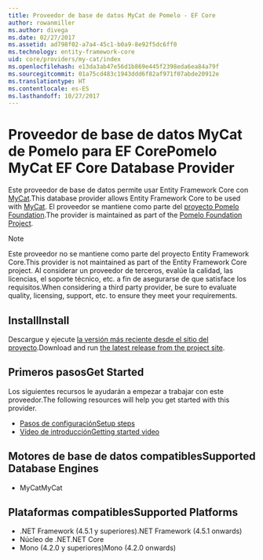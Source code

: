 ```yaml
---
title: Proveedor de base de datos MyCat de Pomelo - EF Core
author: rowanmiller
ms.author: divega
ms.date: 02/27/2017
ms.assetid: ad798f02-a7a4-45c1-b0a9-8e92f5dc6ff0
ms.technology: entity-framework-core
uid: core/providers/my-cat/index
ms.openlocfilehash: e13da3ab47e56d1b869e445f2398eda6ea84a79f
ms.sourcegitcommit: 01a75cd483c1943ddd6f82af971f07abde20912e
ms.translationtype: HT
ms.contentlocale: es-ES
ms.lasthandoff: 10/27/2017
---
```

# <a name="pomelo-mycat-ef-core-database-provider"></a><span data-ttu-id="24596-102">Proveedor de base de datos MyCat de Pomelo para EF Core</span><span class="sxs-lookup"><span data-stu-id="24596-102">Pomelo MyCat EF Core Database Provider</span></span>

<span data-ttu-id="24596-103">Este proveedor de base de datos permite usar Entity Framework Core con [MyCat](https://github.com/MyCATApache/Mycat-Server).</span><span class="sxs-lookup"><span data-stu-id="24596-103">This database provider allows Entity Framework Core to be used with [MyCat](https://github.com/MyCATApache/Mycat-Server).</span></span> <span data-ttu-id="24596-104">El proveedor se mantiene como parte del [proyecto Pomelo Foundation](https://github.com/PomeloFoundation/Entity-Framework-Core-MyCat-Proxy).</span><span class="sxs-lookup"><span data-stu-id="24596-104">The provider is maintained as part of the [Pomelo Foundation Project](https://github.com/PomeloFoundation/Entity-Framework-Core-MyCat-Proxy).</span></span>

> [!NOTE]  
> <span data-ttu-id="24596-105">Este proveedor no se mantiene como parte del proyecto Entity Framework Core.</span><span class="sxs-lookup"><span data-stu-id="24596-105">This provider is not maintained as part of the Entity Framework Core project.</span></span> <span data-ttu-id="24596-106">Al considerar un proveedor de terceros, evalúe la calidad, las licencias, el soporte técnico, etc. a fin de asegurarse de que satisface los requisitos.</span><span class="sxs-lookup"><span data-stu-id="24596-106">When considering a third party provider, be sure to evaluate quality, licensing, support, etc. to ensure they meet your requirements.</span></span>

## <a name="install"></a><span data-ttu-id="24596-107">Install</span><span class="sxs-lookup"><span data-stu-id="24596-107">Install</span></span>

<span data-ttu-id="24596-108">Descargue y ejecute [la versión más reciente desde el sitio del proyecto](https://github.com/PomeloFoundation/Entity-Framework-Core-MyCat-Proxy/releases).</span><span class="sxs-lookup"><span data-stu-id="24596-108">Download and run [the latest release from the project site](https://github.com/PomeloFoundation/Entity-Framework-Core-MyCat-Proxy/releases).</span></span>

## <a name="get-started"></a><span data-ttu-id="24596-109">Primeros pasos</span><span class="sxs-lookup"><span data-stu-id="24596-109">Get Started</span></span>

<span data-ttu-id="24596-110">Los siguientes recursos le ayudarán a empezar a trabajar con este proveedor.</span><span class="sxs-lookup"><span data-stu-id="24596-110">The following resources will help you get started with this provider.</span></span>
 * [<span data-ttu-id="24596-111">Pasos de configuración</span><span class="sxs-lookup"><span data-stu-id="24596-111">Setup steps</span></span>](https://github.com/aspnet/EntityFramework.Docs/issues/252)
 * [<span data-ttu-id="24596-112">Vídeo de introducción</span><span class="sxs-lookup"><span data-stu-id="24596-112">Getting started video</span></span>](https://www.youtube.com/watch?v=q0CXfFNtMZo)

## <a name="supported-database-engines"></a><span data-ttu-id="24596-113">Motores de base de datos compatibles</span><span class="sxs-lookup"><span data-stu-id="24596-113">Supported Database Engines</span></span>

* <span data-ttu-id="24596-114">MyCat</span><span class="sxs-lookup"><span data-stu-id="24596-114">MyCat</span></span>

## <a name="supported-platforms"></a><span data-ttu-id="24596-115">Plataformas compatibles</span><span class="sxs-lookup"><span data-stu-id="24596-115">Supported Platforms</span></span>

* <span data-ttu-id="24596-116">.NET Framework (4.5.1 y superiores)</span><span class="sxs-lookup"><span data-stu-id="24596-116">.NET Framework (4.5.1 onwards)</span></span>
* <span data-ttu-id="24596-117">Núcleo de .NET</span><span class="sxs-lookup"><span data-stu-id="24596-117">.NET Core</span></span>
* <span data-ttu-id="24596-118">Mono (4.2.0 y superiores)</span><span class="sxs-lookup"><span data-stu-id="24596-118">Mono (4.2.0 onwards)</span></span>

